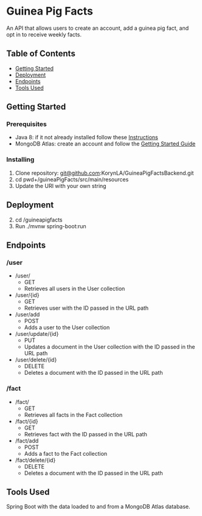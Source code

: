 # Guinea Pig Facts
An API that allows users to create an account, add a guinea pig fact, and opt in to receive weekly facts. 
## Table of Contents
   * [Getting Started](#gettingStarted)
   * [Deployment](#deployment)
   * [Endpoints](#endpoints)
   * [Tools Used](#toolsUsed)

## Getting Started<a name="gettingStarted"></a>

### Prerequisites
- Java 8: if it not already installed follow these [Instructions](https://java.com/en/download/help/download_options.xml) 
- MongoDB Atlas: create an account and follow the [Getting Started Guide](https://docs.atlas.mongodb.com/getting-started/)
### Installing
1. Clone repository: git@github.com:KorynLA/GuineaPigFactsBackend.git
2. cd pwd+/guineaPigFacts/src/main/resources
3. Update the URI with your own string

## Deployment<a name="deployment"></a>
2. cd /guineapigfacts
3. Run ./mvnw spring-boot:run

## Endpoints<a name="endpoints"></a>
### /user
  - /user/
    - GET
    - Retrieves all users in the User collection
  - /user/{id}
    - GET
    - Retrieves user with the ID passed in the URL path
  - /user/add
    - POST
    - Adds a user to the User collection
  - /user/update/{id}
    - PUT
    - Updates a document in the User collection with the ID passed in the URL path
  - /user/delete/{id}
    - DELETE
    - Deletes a document with the ID passed in the URL path
### /fact
  - /fact/
    - GET
    - Retrieves all facts in the Fact collection
  - /fact/{id}
    - GET
    - Retrieves fact with the ID passed in the URL path
  - /fact/add
    - POST
    - Adds a fact to the Fact collection
  - /fact/delete/{id}
    - DELETE
    - Deletes a document with the ID passed in the URL path
## Tools Used<a name="toolsUsed"></a>
Spring Boot with the data loaded to and from a MongoDB Atlas database.

